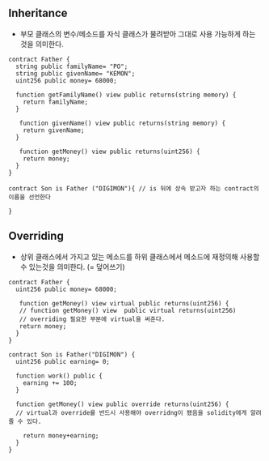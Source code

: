 ## Inheritance
- 부모 클래스의 변수/메소드를 자식 클래스가 물려받아 그대로 사용 가능하게 하는 것을 의미한다.
```Solidity
contract Father {
  string public familyName= "PO";
  string public givenName= "KEMON";
  uint256 public money= 68000;
  
  function getFamilyName() view public returns(string memory) {
    return familyName;
  }
   
   function givenName() view public returns(string memory) {
    return givenName;
  }
  
   function getMoney() view public returns(uint256) {
    return money;
  }
}

contract Son is Father ("DIGIMON"){ // is 뒤에 상속 받고자 하는 contract의 이름을 선언한다
  
}
```

## Overriding
- 상위 클래스에서 가지고 있는 메소드를 하위 클래스에서 메소드에 재정의해 사용할 수 있는것을 의미한다. (= 덮어쓰기)
```Solidity
contract Father {
  uint256 public money= 68000;
  
   function getMoney() view virtual public returns(uint256) {
   // function getMoney() view  public virtual returns(uint256)
   // overriding 필요한 부분에 virtual을 써준다.
   return money;
  } 
}

contract Son is Father("DIGIMON") {
  uint256 public earning= 0;
  
  function work() public {
    earning += 100;
  }
  
  function getMoney() view public override returns(uint256) {
  // virtual과 override를 반드시 사용해야 overridng이 됐음을 solidity에게 알려줄 수 있다.
    
    return money+earning;
  }
}
```
